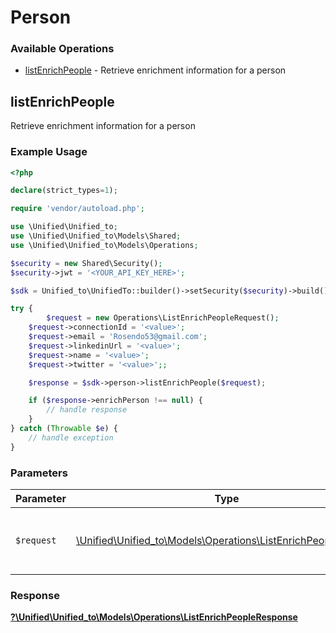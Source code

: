 # Person


### Available Operations

* [listEnrichPeople](#listenrichpeople) - Retrieve enrichment information for a person

## listEnrichPeople

Retrieve enrichment information for a person

### Example Usage

```php
<?php

declare(strict_types=1);

require 'vendor/autoload.php';

use \Unified\Unified_to;
use \Unified\Unified_to\Models\Shared;
use \Unified\Unified_to\Models\Operations;

$security = new Shared\Security();
$security->jwt = '<YOUR_API_KEY_HERE>';

$sdk = Unified_to\UnifiedTo::builder()->setSecurity($security)->build();

try {
        $request = new Operations\ListEnrichPeopleRequest();
    $request->connectionId = '<value>';
    $request->email = 'Rosendo53@gmail.com';
    $request->linkedinUrl = '<value>';
    $request->name = '<value>';
    $request->twitter = '<value>';;

    $response = $sdk->person->listEnrichPeople($request);

    if ($response->enrichPerson !== null) {
        // handle response
    }
} catch (Throwable $e) {
    // handle exception
}
```

### Parameters

| Parameter                                                                                                           | Type                                                                                                                | Required                                                                                                            | Description                                                                                                         |
| ------------------------------------------------------------------------------------------------------------------- | ------------------------------------------------------------------------------------------------------------------- | ------------------------------------------------------------------------------------------------------------------- | ------------------------------------------------------------------------------------------------------------------- |
| `$request`                                                                                                          | [\Unified\Unified_to\Models\Operations\ListEnrichPeopleRequest](../../Models/Operations/ListEnrichPeopleRequest.md) | :heavy_check_mark:                                                                                                  | The request object to use for the request.                                                                          |


### Response

**[?\Unified\Unified_to\Models\Operations\ListEnrichPeopleResponse](../../Models/Operations/ListEnrichPeopleResponse.md)**


